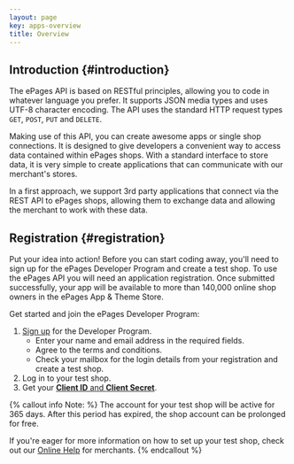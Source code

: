 ```yaml
---
layout: page
key: apps-overview
title: Overview
---
```


## Introduction {#introduction}

The ePages API is based on RESTful principles, allowing you to code in whatever language you prefer.
It supports JSON media types and uses UTF-8 character encoding.
The API uses the standard HTTP request types `GET`, `POST`, `PUT` and `DELETE`.

Making use of this API, you can create awesome apps or single shop connections.
It is designed to give developers a convenient way to access data contained within ePages shops.
With a standard interface to store data, it is very simple to create applications that can communicate with our merchant's stores.

In a first approach, we support 3rd party applications that connect via the REST API to ePages shops, allowing them to exchange data and allowing the merchant to work with these data.

## Registration {#registration}

Put your idea into action!
Before you can start coding away, you'll need to sign up for the ePages Developer Program and create a test shop.
To use the ePages API you will need an application registration.
Once submitted successfully, your app will be available to more than 140,000 online shop owners in the ePages App & Theme Store.

Get started and join the ePages Developer Program:

1. [Sign up](http://www.epages.cloud/developer/) for the Developer Program.
    * Enter your name and email address in the required fields.
    * Agree to the terms and conditions.
    * Check your mailbox for the login details from your registration and create a test shop.
2. Log in to your test shop.
3. Get your [**Client ID** and **Client Secret**](page:apps-create#get-your-credentials).

{% callout info Note: %}
The account for your test shop will be active for 365 days.
After this period has expired, the shop account can be prolonged for free.

If you're eager for more information on how to set up your test shop, check out our [Online Help](https://www.online-help-center.com/) for merchants.
{% endcallout %}
